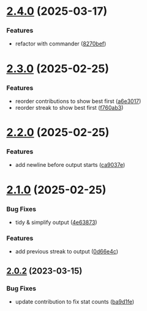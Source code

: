 # [2.4.0](https://github.com/jamieweavis/streaker-cli/compare/v2.3.0...v2.4.0) (2025-03-17)


### Features

* refactor with commander ([8270bef](https://github.com/jamieweavis/streaker-cli/commit/8270befff5346412123e39c320b4abf88e2997a0))

# [2.3.0](https://github.com/jamieweavis/streaker-cli/compare/v2.2.0...v2.3.0) (2025-02-25)


### Features

* reorder contributions to show best first ([a6e3017](https://github.com/jamieweavis/streaker-cli/commit/a6e3017757504f9000e3285e87173250a99a1c18))
* reorder streak to show best first ([f760ab3](https://github.com/jamieweavis/streaker-cli/commit/f760ab328c27874708f658f8be93bd9bca69d965))

# [2.2.0](https://github.com/jamieweavis/streaker-cli/compare/v2.1.0...v2.2.0) (2025-02-25)


### Features

* add newline before output starts ([ca9037e](https://github.com/jamieweavis/streaker-cli/commit/ca9037e891a418218bf8f6902de312e296a81fc6))

# [2.1.0](https://github.com/jamieweavis/streaker-cli/compare/v2.0.2...v2.1.0) (2025-02-25)


### Bug Fixes

* tidy & simplify output ([4e63873](https://github.com/jamieweavis/streaker-cli/commit/4e63873ae9a5e77345c2c211d3d0f4dd68562ad2))


### Features

* add previous streak to output ([0d66e4c](https://github.com/jamieweavis/streaker-cli/commit/0d66e4c4a8af447a0290353ede2343741abfbf64))

## [2.0.2](https://github.com/jamieweavis/streaker-cli/compare/v2.0.1...v2.0.2) (2023-03-15)


### Bug Fixes

* update contribution to fix stat counts ([ba9d1fe](https://github.com/jamieweavis/streaker-cli/commit/ba9d1fe28693985ac212b597e47c19fbe72ab4a6))
